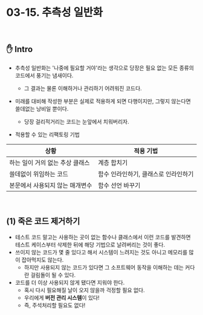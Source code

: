 # 03-15. 추측성 일반화

<br>

## :hand: Intro

- 추측성 일반화는 '나중에 필요할 거야'라는 생각으로 당장은 필요 없는 모든 종류의 코드에서 풍기는 냄새이다.
  - 그 결과는 물론 이해하거나 관리하기 어려워진 코드다.

- 미래를 대비해 작성한 부분은 실제로 적용하게 되면 다행이지만, 그렇지 않는다면 쓸데없는 낭비일 뿐이다.
  - 당장 걸리적거리는 코드는 눈앞에서 치워버리자.

- 적용할 수 있는 리팩토링 기법

| 상황                            | 적용 기법                            |
| ------------------------------- | ------------------------------------ |
| 하는 일이 거의 없는 추상 클래스 | 계층 합치기                          |
| 쓸데없이 위임하는 코드          | 함수 인라인하기, 클래스로 인라인하기 |
| 본문에서 사용되지 않는 매개변수 | 함수 선언 바꾸기                     |

<br>

## (1) 죽은 코드 제거하기

- 테스트 코드 말고는 사용하는 곳이 없는 함수나 클래스에서 이런 코드를 발견하면 테스트 케이스부터 삭제한 뒤에 해당 기법으로 날려버리는 것이 좋다.
- 쓰이지 않는 코드가 몇 줄 있다고 해서 시스템이 느려지는 것도 아니고 메모리를 많이 잡아먹지도 않는다.
  - 하지만 사용되지 않는 코드가 있다면 그 소프트웨어 동작을 이해하는 데는 커다란 걸림돌이 될 수 있다.
- 코드를 더 이상 사용되지 않게 됐다면 지워야 한다.
  - 혹시 다시 필요해질 날이 오지 않을까 걱정할 필요 없다.
  - 우리에게 **버전 관리 시스템**이 있다!
  - 즉, 주석처리할 필요도 없다!
